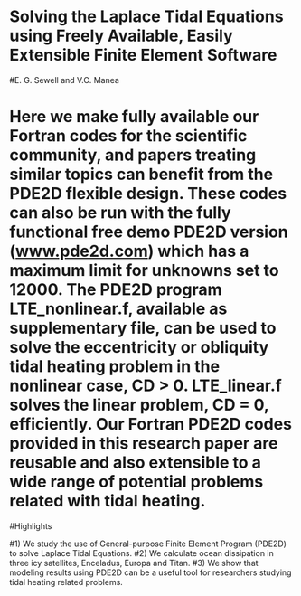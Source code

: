 # Solving the Laplace Tidal Equations using Freely Available, Easily Extensible  Finite Element Software

#E. G. Sewell and V.C. Manea


# Here we make fully available our Fortran codes for the scientific community, and papers treating similar topics can benefit from the PDE2D flexible design. These codes can also be run with the fully functional free demo PDE2D version (www.pde2d.com) which has a maximum limit for unknowns set to 12000. The PDE2D program LTE_nonlinear.f, available as supplementary file, can be used to solve the eccentricity or obliquity tidal heating problem in the nonlinear case, CD > 0. LTE_linear.f solves the linear problem, CD = 0, efficiently. Our Fortran PDE2D codes provided in this research paper are reusable and also extensible to a wide range of potential problems related with tidal heating. 

#Highlights

#1) We study the use of General-purpose Finite Element Program (PDE2D) to solve Laplace Tidal Equations.
#2) We calculate ocean dissipation in three icy satellites, Enceladus, Europa and Titan.
#3) We show that modeling results using PDE2D can be a useful tool for researchers studying tidal heating related problems.
